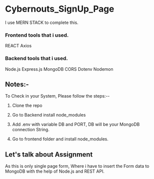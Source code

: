 # Cybernouts_SignUp_Page

I use MERN STACK to complete this.

### Frontend tools that i used.

REACT
Axios

### Backend tools that i used.

Node.js
Express.js
MongoDB
CORS
Dotenv
Nodemon

## Notes:-

To Check in your System, Please follow the steps:--

1. Clone the repo
2. Go to Backend install node_modules
3. Add .env with variable DB and PORT, DB will be your MongoDB connection String.

4. Go to frontend folder and install node_modules.

## Let's talk about Assignment

As this is only single page form, Where i have to insert the Form data to MongoDB with the help of Node.js and REST API.
